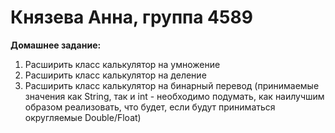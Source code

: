 <h1>Князева Анна, группа 4589</h1>

**Домашнее задание:**

1) Расширить класс калькулятор на умножение
2) Расширить класс калькулятор на деление
3) Расширить класс калькулятор на бинарный перевод (принимаемые значения как String, так и int - необходимо подумать, как наилучшим образом реализовать, что будет, если будут приниматься округляемые Double/Float)
